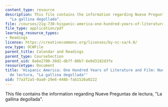 ```yaml
---
content_type: resource
description: This file contains the information regarding Nueve Preguntas de lectura,
  "La gallina degollada".
file: /courses/21g-730-hispanic-america-one-hundred-years-of-literature-and-film-spring-2014/77a3f2a50aa029e6448bfab1526a0222_MIT21G_730S14_Ses2_gallina.pdf
file_type: application/pdf
learning_resource_types:
- Readings
license: https://creativecommons.org/licenses/by-nc-sa/4.0/
ocw_type: OCWFile
parent_title: Calendar and Readings
parent_type: CourseSection
parent_uid: 8a6e2700-30d2-db7f-00b7-6e9d3182d3fe
resourcetype: Document
title: 'Hispanic America: One Hundred Years of Literature and Film: Nueve Preguntas
  de lectura, "La gallina degollada"'
uid: 77a3f2a5-0aa0-29e6-448b-fab1526a0222
---
```

This file contains the information regarding Nueve Preguntas de lectura, "La gallina degollada".